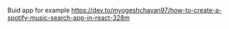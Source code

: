 
Buid app for example https://dev.to/myogeshchavan97/how-to-create-a-spotify-music-search-app-in-react-328m
